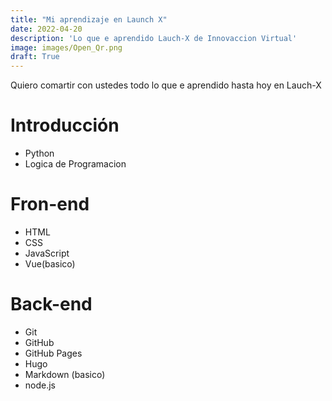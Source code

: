 ```yaml
---
title: "Mi aprendizaje en Launch X"
date: 2022-04-20
description: 'Lo que e aprendido Lauch-X de Innovaccion Virtual'
image: images/Open_Qr.png
draft: True
---
```

Quiero comartir con ustedes todo lo que e aprendido hasta hoy en Lauch-X
# Introducción
- Python
- Logica de Programacion
# Fron-end
- HTML
- CSS
- JavaScript
- Vue(basico)
# Back-end
- Git
- GitHub
- GitHub Pages
- Hugo
- Markdown (basico)
- node.js
